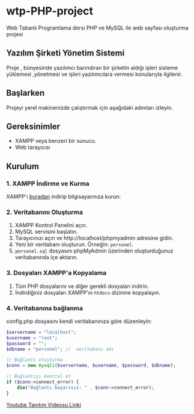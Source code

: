 # wtp-PHP-project
Web Tabanlı Programlama dersi PHP ve MySQL ile web sayfası oluşturma projesi

## Yazılım Şirketi Yönetim Sistemi
Proje , bünyesinde yazılımcı barındıran bir şirketin aldığı işleri sisteme yüklemesi ,yönetmesi ve işleri yazılımcılara vermesi konularıyla ilgilenir.

## Başlarken
Projeyi yerel makinenizde çalıştırmak için aşağıdaki adımları izleyin.
## Gereksinimler
- XAMPP veya benzeri bir sunucu.
- Web tarayıcısı 

## Kurulum
### 1. XAMPP İndirme ve Kurma
XAMPP'ı [buradan](https://www.apachefriends.org/tr/index.html) indirip bilgisayarınıza kurun:

### 2. Veritabanını Oluşturma
1. XAMPP Kontrol Panelini açın.
2. MySQL servisini başlatın.
3. Tarayıcınızı açın ve http://localhost/phpmyadmin adresine gidin.
4. Yeni bir veritabanı oluşturun. Örneğin: `personel`.
5. `personel.sql` dosyasını phpMyAdmin üzerinden oluşturduğunuz veritabanında içe aktarın.

### 3. Dosyaları XAMPP'a Kopyalama
1. Tüm PHP dosyalarını ve diğer gerekli dosyaları indirin.
2. İndirdiğiniz dosyaları XAMPP'ın `htdocs` dizinine kopyalayın.

### 4. Veritabanına bağlanma
config.php dosyasını kendi veritabanınıza göre düzenleyin:
```php
$servername = "localhost";
$username = "root";
$password = "";
$dbname = "personel"; //  veritabanı adı 

// Bağlantı oluşturma
$conn = new mysqli($servername, $username, $password, $dbname);

// Bağlantıyı kontrol et
if ($conn->connect_error) {
    die("Bağlantı başarısız: " . $conn->connect_error);
}
```

[Youtube Tanıtım Videosu Linki]([https://www.youtube.com/watch?v=videonunIDsi](https://www.youtube.com/watch?v=GQvDbDIk1pc))



